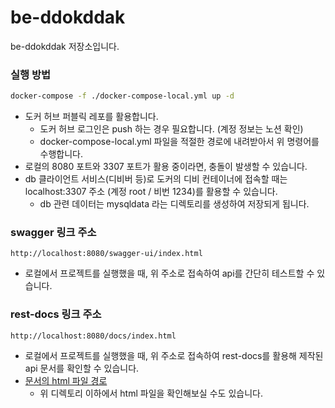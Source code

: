 # be-ddokddak
be-ddokddak 저장소입니다.

### 실행 방법
```bash
docker-compose -f ./docker-compose-local.yml up -d
```
- 도커 허브 퍼블릭 레포를 활용합니다. 
  - 도커 허브 로그인은 push 하는 경우 필요합니다. (계정 정보는 노션 확인)
  - docker-compose-local.yml 파일을 적절한 경로에 내려받아서 위 명령어를 수행합니다.
- 로컬의 8080 포트와 3307 포트가 활용 중이라면, 충돌이 발생할 수 있습니다.
- db 클라이언트 서비스(디비버 등)로 도커의 디비 컨테이너에 접속할 때는 localhost:3307 주소 (계정 root / 비번 1234)를 활용할 수 있습니다.
  - db 관련 데이터는 mysqldata 라는 디렉토리를 생성하여 저장되게 됩니다.

### swagger 링크 주소
```
http://localhost:8080/swagger-ui/index.html
```
- 로컬에서 프로젝트를 실행했을 때, 위 주소로 접속하여 api를 간단히 테스트할 수 있습니다.

### rest-docs 링크 주소
```
http://localhost:8080/docs/index.html
```
- 로컬에서 프로젝트를 실행했을 때, 위 주소로 접속하여 rest-docs를 활용해 제작된 api 문서를 확인할 수 있습니다.
- [문서의 html 파일 경로](./src/main/resources/static/docs)
  - 위 디렉토리 이하에서 html 파일을 확인해보실 수도 있습니다.